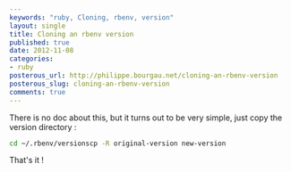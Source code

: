 ```yaml
---
keywords: "ruby, Cloning, rbenv, version"
layout: single
title: Cloning an rbenv version
published: true
date: 2012-11-08
categories:
- ruby
posterous_url: http://philippe.bourgau.net/cloning-an-rbenv-version
posterous_slug: cloning-an-rbenv-version
comments: true
---
```

There is no doc about this, but it turns out to be very simple, just copy the version directory :

```sh
cd ~/.rbenv/versionscp -R original-version new-version
```

That's it !
